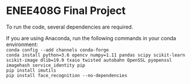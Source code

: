 # ENEE408G Final Project

To run the code, several dependencies are required.

If you are using Anaconda, run the following commands in your conda environment:  
`conda config --add channels conda-forge`  
`conda install python=3.6 opencv numpy=1.11 pandas scipy scikit-learn scikit-image dlib=19.9 txaio twisted autobahn OpenSSL pyopenssl imagehash service_identity pip`  
`pip install imutils`  
`pip install face_recognition --no-dependencies`